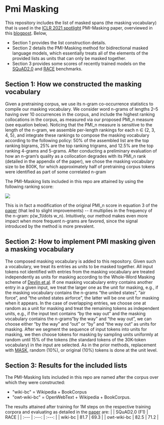 # Pmi Masking
This repository includes the list of masked spans (the masking vocabulary) that is used in the [ICLR 2021 spotlight](https://iclr.cc/virtual/2021/spotlight/3496) PMI-Masking paper, overviewed in this [blogpost](https://www.ai21.com/blog/pmi-masking). Below,

* Section 1 provides the list construction details. 
* Section 2 details the PMI-Masking method for bidirectional masked language models, which essentially treats all of the elements of the provided lists as units that can only be masked together. 
* Section 3 provides some scores of recently trained models on the [SQuAD2.0](https://rajpurkar.github.io/SQuAD-explorer/) and [RACE](https://www.cs.cmu.edu/~glai1/data/race/) benchmarks.

## Section 1: How we constructed the masking vocabulary

Given a pretraining corpus, we use its n-gram co-occurrence statistics to compile our masking vocabulary. We consider word n-grams of lengths 2–5 having over 10 occurrences in the corpus, and include the highest ranking collocations in the corpus, as measured via our proposed PMI_n measure (see equation below). Noticing that the PMI_n measure is sensitive to the length of the n-gram, we assemble per-length rankings for each n ∈ {2, 3, 4, 5}, and integrate these rankings to compose the masking vocabulary according to the following policy: 50% of the assembled list  are the top ranking bigrams, 25%  are the top ranking trigrams, and 12.5% are the top ranking 4-grams and 5-grams. After conducting a preliminary evaluation of how an n-gram’s quality as a collocation degrades with its PMI_n rank (detailed in the appendix of the paper), we chose the masking vocabulary size to be 800K, for which approximately half of pretraining corpus tokens were identified as part of some correlated n-gram

The PMI-Masking lists included in this repo are attained by using the following ranking score:

<img src="https://render.githubusercontent.com/render/math?math=\textrm{PMI}_n(w_1\ldots w_n)=\min_{\sigma\in\textrm{seg}(w_1\ldots w_n)}\log\frac{p^2(w_1\ldots w_n)}{\prod_{s\in\sigma}p(s)}">



This is in fact a modification of the original PMI_n score in equation 3 of the [paper](https://openreview.net/forum?id=3Aoft6NWFej) (that led to slight improvements) -- it multiplies in the frequency of the n-gram: p(w_1\ldots w_n). Intuitively, our method makes even more impact when more frequent n-grams are favored, since the signal introduced by the method is more prevalent.  

## Section 2: How to implement PMI masking given a masking vocabulary

The composed masking vocabulary is added to this repository. Given such a vocabulary, we treat its entries as units to be masked together. All input tokens not identified with entries from the masking vocabulary are treated independently as units for masking according to the Whole-Word Masking scheme of [Devlin et al](https://github.com/google-research/bert). If one masking vocabulary entry contains another entry in a given input, we treat the larger one as the unit for masking, e.g., if the masking vocabulary contains the n-grams “the united states”, “air force”, and “the united states airforce”, the latter will be one unit for masking when it appears. In the case of overlapping entries, we choose one at random as a unit for masking and treat the remaining tokens as independent units, e.g., if the input text contains “by the way out” and the masking vocabulary contains the n-grams“by the way” and “the way out”, we can choose either “by the way” and “out” or “by” and “the way out” as units for masking. After we segment the sequence of input tokens into units for masking, we then choose tokens for masking by sampling units uniformly at random until 15% of the tokens (the standard tokens of the 30K-token vocabulary) in the input are selected. As in the prior methods, replacement with [MASK](80%), random (10%), or original (10%) tokens is done at the unit level.

## Section 3: Results for the included lists

The PMI-Masking lists included in this repo are named after the corpus over which they were constructed:
* "wiki-bc" = Wikipedia + BookCorpus
* "owt-wiki-bc" = OpenWebText + Wikipedia + BookCorpus.  

The results attained after training for 1M steps on the respective training corpora and evaluating as detailed in the [paper](https://openreview.net/forum?id=3Aoft6NWFej) are:
|              | SQuAD2.0 (F1) | RACE |
| :---         |     :---:      |          :---: |
| wiki-bc      |   81.7	| 69.3   |
| owt-wiki-bc  |      82.5	 |  71.2    |
